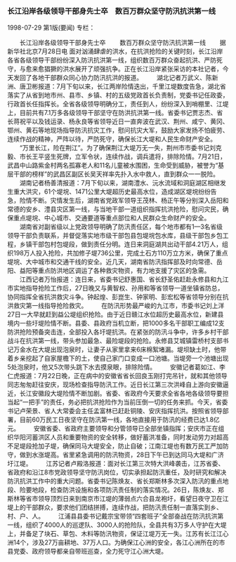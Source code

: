 ### 长江沿岸各级领导干部身先士卒　数百万群众坚守防汛抗洪第一线

1998-07-29
第1版(要闻)
专栏：

　　长江沿岸各级领导干部身先士卒
　　数百万群众坚守防汛抗洪第一线
　　据新华社北京7月28日电  面对汹涌肆虐的洪水，在抗洪抢险的关键时刻，长江沿岸各省各级领导干部纷纷深入防汛抗洪第一线，组织数百万群众奋起抗洪、严防死守，与愈来愈猖獗的洪水展开了顽强抗争。正在长江沿岸紧张采访的本社记者，今天发回了各地干部群众同心协力防汛抗洪的报道。
　　湖北记者万武义、陈新洲、唐卫彬报道：7月下旬以来，长江两岸险情迭出，千里江堤数度告急，湖北省落实了从省到地市州、县市、乡镇、村的五级党政首长负责制，党委书记任政委，行政首长任指挥长。全省各级领导明确分工，责任到人，纷纷深入到哨棚里、江堤上，目前共有7.1万多各级领导干部坚守在防洪抗洪第一线。省委书记贾志杰、省长蒋祝平以及钱运录、杨永良等省领导近日一直奔波在武汉、荆州、咸宁、黄冈、鄂州、黄石等地现场指导防汛抗灾工作，慰问抗灾大军，鼓励大家发扬不怕疲劳、连续作战的精神，严阵以待，严防死守，确保长江大堤和人民生命财产安全。
　　“万里长江，险在荆江”。为了确保荆江大堤万无一失，荆州市市委书记刘克毅、市长王平竖生死牌，立军令状，连续作战，调兵遣将，排除险情。7月21日，武昌中山路紫金村两名孤寡老人和11名儿童被水围困，生命受到威胁，被誉为“基层干部的榜样”的武昌区副区长吴天祥率先扑入水中救人，直到群众一一脱险。
　　湖南记者杨善清报道：7月下旬以来，湖南澧水、沅水流域和洞庭湖区相继发生重大洪灾，61个堤垸、1471公里大堤超历史最高水位，造成湖区堤垸纷纷告急，险情不断。灾情发生后，湖南省党政军领导王茂林、杨正午等分别深入岳阳和常德的安乡、澧县灾区第一线，与当地干部一道组织指挥抗洪抢险，慰问灾民，确保重点堤垸、中心城市、交通要道等重点部位和人民群众生命财产的安全。
　　湖南省对副省级以上党政领导明确了防汛责任区，每个地市都有1—3名省级领导干部负责联系，并督促落实地市级干部包县包堤垸包水库，县级干部包乡包工程，乡镇干部包村包堤段，做到责任分明。连日来洞庭湖共出动干部4.21万人，组织198万人投入抢险，共加修子堤736公里，完成土石方110万立方米，确保了重点堤垸、大中城市和交通干线的安全。近几天，湖南省防汛指挥部及时向常德、岳阳、益阳等重点防洪地区调运了各种救灾物资，有力地支援了灾区的急需。
　　江西记者万怡报道：连日来，省委书记舒惠国、省长舒圣佑赶赴永修县和九江市实地指导抢险工作后，27日晚又与黄智权、孙用和等省领导一道坐镇省防总，协同指挥全省抗洪救灾斗争。钟起煌、彭崑生、钟家明、彭宏松等省领导分别在抗洪救灾第一线指导抢险救灾。
　　在防汛形势最严峻的九江市，市委书记刘上洋27日一大早就赶到益公堤组织抢险。由于近日赣江水位超历史最高水位，新建县境内一些圩堤险情不断。县委、县政府当机立断，把1000多名干部职工编成12支防洪抢险预备突击连，全部投入各圩堤抗洪。在紧张的防汛斗争中，许多乡村干部战斗在抗洪第一线，带头参加最急、最险堤段的抢险。永修县艾城镇雷桥村支部书记万金水在大堤出现泡泉时，让妻子从家里拿来6床棉絮堵漏。堤坝缺土时，他带着乡亲挖起了自家屋檐下的土，使自己家门口变成一口池塘。当堤旁一个池塘出现5处泡泉时，他又5次带头跳下水去摸泉眼，排除险情。
　　安徽记者葛如江、李仁虎报道：7月22日晚，正在病中的安徽省省长回良玉刚打完吊针，就和其他领导同志匆匆赶往安庆，现场检查指导防汛工作。近日长江第三次洪峰自上游向安徽逼近，长江安徽段大堤险情不断加剧。省委、省政府今天要求全省各地各级领导要担当起“一把手”的责任，务必把抗洪抢险作为当前压倒一切的任务来抓。今天，省委书记卢荣景、省人大常委会主任孟富林已赶赴铜陵、安庆指挥抗洪。按照省领导部署，目前60万民工日夜坚守在防汛第一线，各地直接用于防汛的经费已达1.8亿元。
　　安徽省委、省政府主要领导和分管领导已全部坐镇指挥；安庆市正在组织华阳河蓄洪区人员和重要物资的安全转移，做好蓄洪准备，同时发动劳力对超高不足堤段抢加子堤，确保同马大堤安全，防止自破；江南江堤也有数万民工严加防守，做到水涨堤高。省里紧急调用的防汛物资，28日下午已到达同马大堤和广济圩江堤。
　　江苏记者卢殿洛报道：面对长江第三次特大洪峰袭击，江苏省委、省政府和沿江8市党政领导坚守防汛岗位，切实承担起防汛重任，及时研究和解决防汛抗洪工作中的重大问题。省委书记陈焕友、省长郑斯林多次深入防汛的重点地段、险要地段，检查防洪设施和各项防汛责任制的落实情况。26日，陈焕友、郑斯林等省市领导顶烈日来到南京市江堤的薄弱点六合县龙袍圩，看望日夜守卫在江堤上的干部群众，要求他们团结拼搏，连续作战，把防汛责任制一直落实到乡、村、户、人。
　　江浦县县委书记戴宗宝带领“四套班子”全部奋战在防汛抗洪第一线，组织了4000人的巡逻队、3000人的抢险队，全县共有3万多人守护在大堤上，并备足了块石、草包、木料等防汛物资，保证江堤万无一失。江苏有长江江心洲14个，涉及27万亩耕地、37万人口。为确保江心洲的安全，各江心洲所在的市县党委、政府领导都亲自带班巡查，全力死守江心洲大堤。
